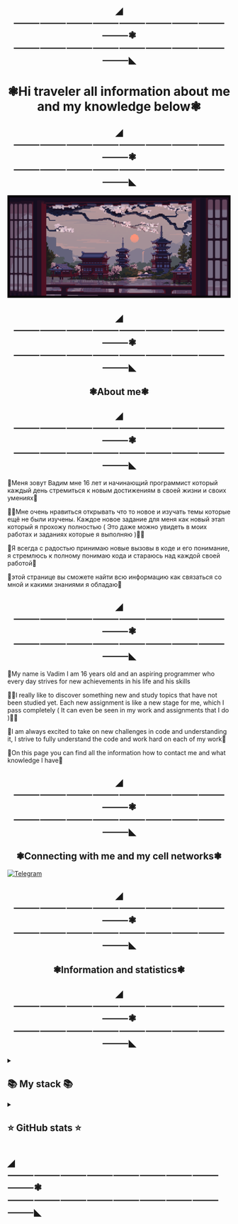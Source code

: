 <h2 align="center">◢⸻⸻⸻⸻⸻⸻⸻⸻⸻❃⸻⸻⸻⸻⸻⸻⸻⸻⸻◣
 </h2>
<h1 align="center"> ❃Hi traveler all information about me and my knowledge below❃ </h1>

<h2 align="center">◢⸻⸻⸻⸻⸻⸻⸻⸻⸻❃⸻⸻⸻⸻⸻⸻⸻⸻⸻◣
 </h2>

 

![Header](https://github.com/Stervar/Stervar/blob/main/assets/f53336607ee8c6478f25d2665d7d5c3b.gif) 

<h2 align="center">◢⸻⸻⸻⸻⸻⸻⸻⸻⸻❃⸻⸻⸻⸻⸻⸻⸻⸻⸻◣
 </h2>
<h2 align="center"> ❃About me❃ </h2>  

<h2 align="center">◢⸻⸻⸻⸻⸻⸻⸻⸻⸻❃⸻⸻⸻⸻⸻⸻⸻⸻⸻◣
 </h2>
👋Меня зовут Вадим мне 16 лет и начинающий программист который каждый день стремиться к новым достижениям в своей жизни и своих умениях👋

👨‍💻Мне очень нравиться открывать что то новое и изучать темы которые ещё не были изучены. Каждое новое задание для меня как новый этап который я прохожу полностью ( Это даже можно увидеть в моих работах и заданиях которые я выполняю )👨‍💻

🌟Я всегда с радостью принимаю новые вызовы в коде и его понимание, я стремлюсь к полному понимаю кода и стараюсь над каждой своей работой🌟

📑этой странице вы сможете найти всю информацию как связаться со мной и какими знаниями я обладаю📑

<h2 align="center">◢⸻⸻⸻⸻⸻⸻⸻⸻⸻❃⸻⸻⸻⸻⸻⸻⸻⸻⸻◣
 </h2>
👋My name is Vadim I am 16 years old and an aspiring programmer who every day strives for new achievements in his life and his skills

👨‍💻I really like to discover something new and study topics that have not been studied yet. Each new assignment is like a new stage for me, which I pass completely ( It can even be seen in my work and assignments that I do )👨‍💻

🌟I am always excited to take on new challenges in code and understanding it, I strive to fully understand the code and work hard on each of my work🌟

📑On this page you can find all the information how to contact me and what knowledge I have📑
<h2 align="center">◢⸻⸻⸻⸻⸻⸻⸻⸻⸻❃⸻⸻⸻⸻⸻⸻⸻⸻⸻◣
 </h2>

<h2 align="center"> ❃Connecting with me and my cell networks❃ </h2>  


[![Telegram](https://img.shields.io/badge/-Telegram-090909?style=for-the-badge&logo=telegram&logoColor=27A0D9)](https://t.me/IRISHCAR) 

<h2 align="center">◢⸻⸻⸻⸻⸻⸻⸻⸻⸻❃⸻⸻⸻⸻⸻⸻⸻⸻⸻◣
 </h2>
<h2 align="center"> ❃Information and statistics❃ </h2>  

<h2 align="center">◢⸻⸻⸻⸻⸻⸻⸻⸻⸻❃⸻⸻⸻⸻⸻⸻⸻⸻⸻◣
 </h2>  

<details align="left">
  <summary><h2><b>📚 My stack 📚</b></h2></summary>
  <p>
    <h3>🌐 Langs 🌐</h3>
    <img src="https://skillicons.dev/icons?i=py,html,postgres,javascript,&perline=7" />
    <h3>💠 Frameworks 💠 / 💠 Tools 💠</h3>
    <img src="https://skillicons.dev/icons?i=git&perline=7" />
    <h3>⚙️ Software ⚙️</h3>
    <img src="https://skillicons.dev/icons?i=visualstudio,visualstudiocode&perline=7" />
    <br>
  </p>
</details>

<details align="left">
  <summary><h2><b>⭐ GitHub stats ⭐</b></h2></summary>
  <p>
   <img src="https://github-readme-stats.vercel.app/api/top-langs/?username=Stervar&theme=dracula&layout=compact&hide_border=true&bg_color=00000000" />
   <br>
   <img src="https://github-readme-stats.vercel.app/api?username=Stervarrr&count_private=true&show_icons=true&theme=dracula&hide_border=true&bg_color=00000000" />
    <br>
  </p>
</details>

## ◢⸻⸻⸻⸻⸻⸻⸻⸻⸻❃⸻⸻⸻⸻⸻⸻⸻⸻⸻◣


